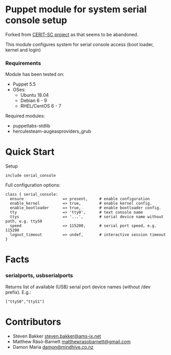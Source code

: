 # Puppet module for system serial console setup

Forked from [CERIT-SC project](https://github.com/CERIT-SC/puppet-serial_console) 
as that seems to be abandoned. 

This module configures system for serial console
access (boot loader, kernel and login)

### Requirements

Module has been tested on:

* Puppet 5.5
* OSes:
    * Ubuntu 18.04
    * Debian 6 - 9
    * RHEL/CentOS 6 - 7

Required modules:

* puppetlabs-stdlib
* herculesteam-augeasproviders\_grub

# Quick Start

Setup

```puppet
include serial_console
```

Full configuration options:

```puppet
class { serial_console:
  ensure                 => present,     # enable configuration
  enable_kernel          => true,        # enable kernel config.
  enable_bootloader      => true,        # enable bootloader config.
  tty                    => 'tty0',      # text console name
  ttys                   => '...',       # serial device name without path, e.g. ttyS0
  speed                  => 115200,      # serial port speed, e.g. 115200
  logout_timeout         => undef,       # interactive session timeout
}
```

# Facts

### serialports, usbserialports

Returns list of available (USB) serial port device names
(without /dev prefix). E.g.:

```
["ttyS0","ttyS1"]
```

# Contributors

* Steven Bakker <steven.bakker@ams-ix.net>
* Matthew Rásó-Barnett <matthewrasobarnett@gmail.com>
* Damon Maria damon@mindhive.co.nz
